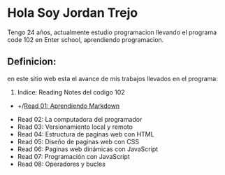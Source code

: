 # Hola Soy Jordan Trejo 
Tengo 24 años, actualmente estudio programacion llevando el programa code 102 en Enter school, aprendiendo programacion. 
## Definicion:
en este sitio web esta el avance de mis trabajos llevados en el programa: 
1. Indice:
Reading Notes del codigo 102

- +/[Read 01: Aprendiendo Markdown](https://github.com/JordanTGR/_Reading-notes/blob/main/102/readme01.md)
+ Read 02: La computadora del programador
+ Read 03: Versionamiento local y remoto
+ Read 04: Estructura de paginas web con HTML
+ Read 05: Diseño de paginas web con CSS
+ Read 06: Paginas web dinámicas con JavaScript
+ Read 07: Programación con JavaScript
+ Read 08: Operadores y bucles
